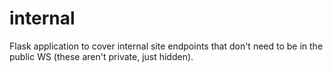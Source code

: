 internal
========

Flask application to cover internal site endpoints that don't need to be in the public WS (these aren't private, just hidden).
